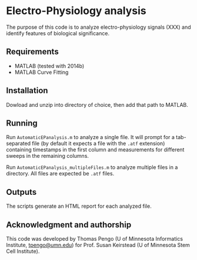 # Electro-Physiology analysis

The purpose of this code is to analyze electro-physiology signals (XXX) and 
identify features of biological significance.

## Requirements

  - MATLAB (tested with 2014b)
  - MATLAB Curve Fitting 

## Installation

Dowload and unzip into directory of choice, then add that path to MATLAB.

## Running

Run `AutomaticEPanalysis.m` to analyze a single file. It will prompt for a tab-separated file (by default it expects a file with the `.atf` extension) containing timestamps in the first column and measurements for different sweeps in the remaining columns.

Run `AutomaticEPanalysis_multipleFiles.m` to analyze multiple files in a directory. All files are expected be `.atf` files.

## Outputs

The scripts generate an HTML report for each analyzed file. 

## Acknowledgment and authorship

This code was developed by Thomas Pengo (U of Minnesota Informatics 
Institute, tpengo@umn.edu) for Prof. Susan Keirstead (U of Minnesota Stem Cell Institute).


